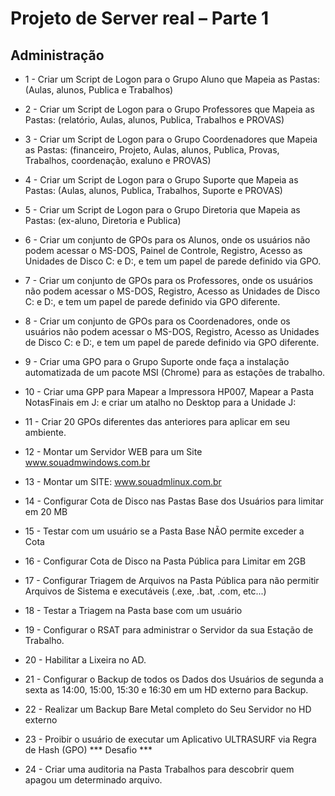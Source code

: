 # Projeto de Server real – Parte 1

## Administração

 - 1 - Criar um Script de Logon para o Grupo Aluno que Mapeia as Pastas: (Aulas, alunos, Publica e Trabalhos)

 - 2 - Criar um Script de Logon para o Grupo Professores que Mapeia as Pastas: (relatório, Aulas, alunos, Publica, Trabalhos e PROVAS)

 - 3 -	Criar um Script de Logon para o Grupo Coordenadores que Mapeia as Pastas: (financeiro, Projeto, Aulas, alunos, Publica, Provas, Trabalhos, coordenação, exaluno e PROVAS)

 - 4 - Criar um Script de Logon para o Grupo Suporte que Mapeia as Pastas: (Aulas, alunos, Publica, Trabalhos, Suporte e PROVAS)

 - 5 - Criar um Script de Logon para o Grupo Diretoria que Mapeia as Pastas: (ex-aluno, Diretoria e Publica)

 - 6 - Criar um conjunto de GPOs para os Alunos, onde os usuários não podem acessar o MS-DOS, Painel de Controle, Registro, Acesso as Unidades de Disco C: e D:, e tem um papel de parede definido via GPO.

 - 7 - Criar um conjunto de GPOs para os Professores, onde os usuários não podem acessar o MS-DOS, Registro, Acesso as Unidades de Disco C: e D:, e tem um papel de parede definido via GPO diferente.

 - 8 - Criar um conjunto de GPOs para os Coordenadores, onde os usuários não podem acessar o MS-DOS, Registro, Acesso as Unidades de Disco C: e D:, e tem um papel de parede definido via GPO diferente.

 - 9 - Criar uma GPO para o Grupo Suporte onde faça a instalação automatizada de um pacote MSI (Chrome) para as estações de trabalho.

 - 10 - Criar uma GPP para Mapear a Impressora HP007, Mapear a Pasta NotasFinais em J: e criar um atalho no Desktop para a Unidade J:

 - 11 - Criar 20 GPOs diferentes das anteriores para aplicar em seu ambiente.

 - 12 - Montar um Servidor WEB para um Site www.souadmwindows.com.br

 - 13 - Montar um SITE: www.souadmlinux.com.br

 - 14 - Configurar Cota de Disco nas Pastas Base dos Usuários para limitar em 20 MB

 - 15 - Testar com um usuário se a Pasta Base NÃO permite exceder a Cota

 - 16 - Configurar Cota de Disco na Pasta Pública para Limitar em 2GB

 - 17 - Configurar Triagem de Arquivos na Pasta Pública para não permitir Arquivos de Sistema e executáveis (.exe, .bat, .com, etc...)

 - 18 - Testar a Triagem na Pasta base com um usuário

 - 19 - Configurar o RSAT para administrar o Servidor da sua Estação de Trabalho.

 - 20 - Habilitar a Lixeira no AD.

 - 21 - Configurar o Backup de todos os Dados dos Usuários de segunda a sexta as 14:00, 15:00, 15:30 e 16:30 em um HD externo para Backup.

 - 22 - Realizar um Backup Bare Metal completo do Seu Servidor no HD externo

 - 23 - Proibir o usuário de executar um Aplicativo ULTRASURF via Regra de Hash (GPO) *** Desafio ***

 - 24 - Criar uma auditoria na Pasta Trabalhos para descobrir quem apagou um determinado arquivo.